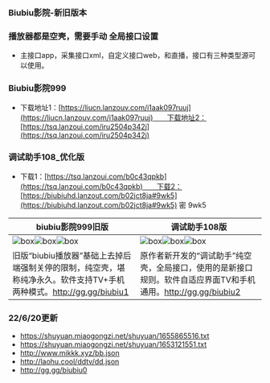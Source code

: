 
### Biubiu影院-新旧版本

### 播放器都是空壳，需要手动 全局接口设置  
 - 主接口app，采集接口xml，自定义接口web，和直播，接口有三种类型源可以使用。  

### Biubiu影院999
 - 下载地址1：[https://liucn.lanzouv.com/i1aak097ruuj](https://liucn.lanzouv.com/i1aak097ruuj)　　下载地址2：[https://tsq.lanzoui.com/iru2504p342j](https://tsq.lanzoui.com/iru2504p342j)  

### 调试助手108_优化版
 - 下载1：[https://tsq.lanzoui.com/b0c43qpkb](https://tsq.lanzoui.com/b0c43qpkb)　　下载2：[https://biubiuhd.lanzout.com/b02jct8ja#9wk5](https://biubiuhd.lanzout.com/b02jct8ja#9wk5) 密 9wk5  

biubiu影院999旧版 | 调试助手108版
---------|---------
![box](https://liu673cn.github.io/xbb/zy/img/bb01.jpg)![box](https://liu673cn.github.io/xbb/zy/img/bb02.jpg)![box](https://liu673cn.github.io/xbb/zy/img/bb03.jpg)|![box](https://liu673cn.github.io/xbb/zy/img/xb01.jpg)![box](https://liu673cn.github.io/xbb/zy/img/xb02.jpg)![box](https://liu673cn.github.io/xbb/zy/img/xb03.jpg)
旧版“biubiu播放器”基础上去掉后端强制关停的限制，纯空壳，堪称纯净永久。软件支持TV+手机两种模式。http://gg.gg/biubiu1  | 原作者新开发的“调试助手”纯空壳，全局接口，使用的是新接口规则。软件自适应界面TV和手机通用。http://gg.gg/biubiu2 
  

### 22/6/20更新  
- https://shuyuan.miaogongzi.net/shuyuan/1655865516.txt  
- https://shuyuan.miaogongzi.net/shuyuan/1653121551.txt  
- http://www.mikkk.xyz/bb.json  
- http://laohu.cool/ddtv/dd.json  
- http://gg.gg/biubiu0  


